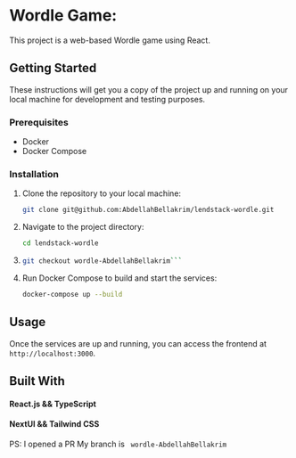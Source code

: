 # Wordle Game:

This project is a web-based Wordle game using React.

## Getting Started

These instructions will get you a copy of the project up and running on your local machine for development and testing purposes.

### Prerequisites

- Docker
- Docker Compose

### Installation

1. Clone the repository to your local machine:
    ```bash
    git clone git@github.com:AbdellahBellakrim/lendstack-wordle.git
    ```

2. Navigate to the project directory:
    ```bash
    cd lendstack-wordle
    ```
3. ```bash
   git checkout wordle-AbdellahBellakrim```

4. Run Docker Compose to build and start the services:
    ```bash
    docker-compose up --build
    ```
## Usage

Once the services are up and running, you can access the frontend at `http://localhost:3000`.

## Built With
#### React.js && TypeScript
#### NextUI && Tailwind CSS

PS: I opened a PR My branch is ``` wordle-AbdellahBellakrim```

